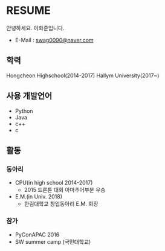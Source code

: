 # RESUME

안녕하세요.
이화준입니다.

 - E-Mail : swag0090@naver.com
 

## 학력

Hongcheon Highschool(2014-2017)
Hallym University(2017~)

## 사용 개발언어

 - Python
 - Java
 - c++
 - c

## 활동
### 동아리
 - CPU(in high school 2014-2017)
    - 2015 드론톤 대회 아마추어부분 우승
 - E.M.(in Univ. 2018)
     - 한림대학교 창업동아리 E.M. 회장

### 참가

 - PyConAPAC 2016
 - SW summer camp (국민대학교)
